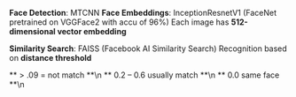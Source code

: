 **Face Detection**: MTCNN
**Face Embeddings**: InceptionResnetV1 (FaceNet pretrained on VGGFace2 with accu of 96%)
Each image has **512-dimensional vector embedding**


**Similarity Search**: FAISS (Facebook AI Similarity Search)
Recognition based on **distance threshold**

** > .09 = not match **\n
** 0.2 – 0.6 usually match **\n
** 0.0 same face **\n
